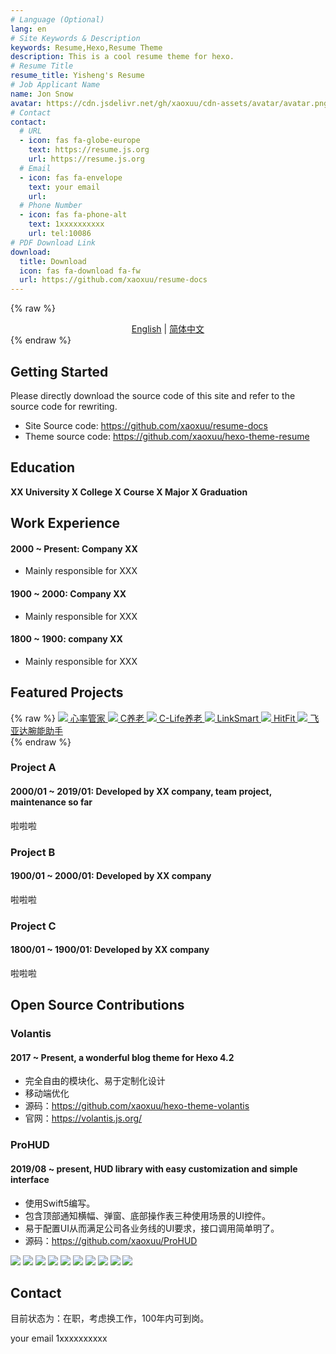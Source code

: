 ```yaml
---
# Language (Optional)
lang: en
# Site Keywords & Description
keywords: Resume,Hexo,Resume Theme
description: This is a cool resume theme for hexo.
# Resume Title
resume_title: Yisheng's Resume
# Job Applicant Name
name: Jon Snow
avatar: https://cdn.jsdelivr.net/gh/xaoxuu/cdn-assets/avatar/avatar.png
# Contact
contact:
  # URL
  - icon: fas fa-globe-europe
    text: https://resume.js.org
    url: https://resume.js.org
  # Email
  - icon: fas fa-envelope
    text: your email
    url:
  # Phone Number
  - icon: fas fa-phone-alt
    text: 1xxxxxxxxxx
    url: tel:10086
# PDF Download Link
download:
  title: Download
  icon: fas fa-download fa-fw
  url: https://github.com/xaoxuu/resume-docs
---
```


{% raw %}
<center>
<a href='/'>English</a> | <a href='/zh-cn/'>简体中文</a>
</center>
{% endraw %}


## <i class="fas fa-flag"></i> Getting Started

Please directly download the source code of this site and refer to the source code for rewriting.

- Site Source code: https://github.com/xaoxuu/resume-docs
- Theme source code: https://github.com/xaoxuu/hexo-theme-resume


## <i class="fas fa-user-graduate"></i> Education

**XX University X College X Course X Major X Graduation**


## <i class="fas fa-user-tie"></i> Work Experience


#### 2000 ~ Present: Company XX

- Mainly responsible for XXX

#### 1900 ~ 2000: Company XX

- Mainly responsible for XXX

#### 1800 ~ 1900: company XX

- Mainly responsible for XXX



## <i class="fas fa-award"></i> Featured Projects


{% raw %}
<btns rounded>
<a href='https://apps.apple.com/cn/app/heart-mate-pro-hrm-utility/id1463348922?ls=1'>
  <img src='https://cdn.jsdelivr.net/gh/xaoxuu/cdn-assets/proj/heartmate/icon.png'>
  心率管家
</a>
<a href='https://apps.apple.com/cn/app/c%E5%85%BB%E8%80%81/id1458315594'>
  <img src='https://cdn.jsdelivr.net/gh/xaoxuu/cdn-assets/proj/het-cyanglao/icon.png'>
  C养老
</a>
<a href='https://apps.apple.com/cn/app/c-life%E5%85%BB%E8%80%81/id1393937890'>
  <img src='https://cdn.jsdelivr.net/gh/xaoxuu/cdn-assets/proj/het-clife/icon.png'>
  C-Life养老
</a>
<a href='https://apps.apple.com/cn/app/linksmart/id1109303355'>
  <img src='https://cdn.jsdelivr.net/gh/xaoxuu/cdn-assets/proj/ht-linksmart/icon.png'>
  LinkSmart
</a>
<a href='https://apps.apple.com/cn/app/hitfit/id1207738581'>
  <img src='https://cdn.jsdelivr.net/gh/xaoxuu/cdn-assets/proj/ht-hitfit/icon.png'>
  HitFit
</a>
<a href='https://apps.apple.com/cn/app/%E8%85%95%E8%83%BD%E5%8A%A9%E6%89%8B/id1138242219'>
  <img src='https://cdn.jsdelivr.net/gh/xaoxuu/cdn-assets/proj/ht-fiyta/icon.png'>
  飞亚达腕能助手
</a>
</btns><br>
{% endraw %}


### Project A

#### 2000/01 ~ 2019/01: Developed by XX company, team project, maintenance so far

啦啦啦

### Project B

#### 1900/01 ~ 2000/01: Developed by XX company

啦啦啦

### Project C

#### 1800/01 ~ 1900/01: Developed by XX company

啦啦啦

## <i class="fab fa-github"></i> Open Source Contributions


### Volantis

#### 2017 ~ Present, a wonderful blog theme for Hexo 4.2

- 完全自由的模块化、易于定制化设计
- 移动端优化
- 源码：https://github.com/xaoxuu/hexo-theme-volantis
- 官网：https://volantis.js.org/

### ProHUD

#### 2019/08 ~ present, HUD library with easy customization and simple interface

- 使用Swift5编写。
- 包含顶部通知横幅、弹窗、底部操作表三种使用场景的UI控件。
- 易于配置UI从而满足公司各业务线的UI要求，接口调用简单明了。
- 源码：https://github.com/xaoxuu/ProHUD

<fancybox>
<img src='https://cdn.jsdelivr.net/gh/xaoxuu/cdn-assets/proj/prohud/screenshot01.png'>
<img src='https://cdn.jsdelivr.net/gh/xaoxuu/cdn-assets/proj/prohud/screenshot02.png'>
<img src='https://cdn.jsdelivr.net/gh/xaoxuu/cdn-assets/proj/prohud/screenshot03.png'>
<img src='https://cdn.jsdelivr.net/gh/xaoxuu/cdn-assets/proj/prohud/screenshot04.png'>
<img src='https://cdn.jsdelivr.net/gh/xaoxuu/cdn-assets/proj/prohud/screenshot05.png'>
<img src='https://cdn.jsdelivr.net/gh/xaoxuu/cdn-assets/proj/prohud/screenshot06.png'>
<img src='https://cdn.jsdelivr.net/gh/xaoxuu/cdn-assets/proj/prohud/screenshot07.png'>
<img src='https://cdn.jsdelivr.net/gh/xaoxuu/cdn-assets/proj/prohud/screenshot08.png'>
<img src='https://cdn.jsdelivr.net/gh/xaoxuu/cdn-assets/proj/prohud/screenshot09.png'>
<img src='https://cdn.jsdelivr.net/gh/xaoxuu/cdn-assets/proj/prohud/screenshot10.png'>
</fancybox>


## <i class="fas fa-phone-alt"></i> Contact

目前状态为：在职，考虑换工作，100年内可到岗。

<i class="fas fa-envelope fa-fw"></i> your email
<i class="fas fa-phone-alt fa-fw"></i> 1xxxxxxxxxx


